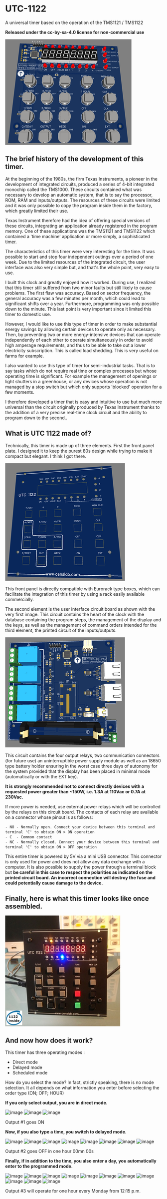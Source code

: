 # UTC-1122
A universal timer based on the operation of the TMS1121 / TMS1122

**Released under the cc-by-sa-4.0 license for non-commercial use**

![UTC1122 FRONTAL](/images/Front-3d.png)

## The brief history of the development of this timer.

At the beginning of the 1980s, the firm Texas Instruments, a pioneer in the development of integrated circuits, 
produced a series of 4-bit integrated monochip called the TMS1000. These circuits contained what was necessary 
to develop an automatic system, that is to say the processor, ROM, RAM and inputs/outputs. The resources of 
these circuits were limited and it was only possible to copy the program inside them in the factory, which 
greatly limited their use.

Texas Instrument therefore had the idea of ​​offering special versions of these circuits, integrating an application 
already registered in the program memory. One of these applications was the TMS1121 and TMS1122 which contained a 
'time machine' application or more simply, a sophisticated timer.

The characteristics of this timer were very interesting for the time. It was possible to start and stop four 
independent outings over a period of one week. Due to the limited resources of the integrated circuit, the user 
interface was also very simple but, and that's the whole point, very easy to use.

I built this clock and greatly enjoyed how it worked. During use, I realized that this timer still suffered from 
two minor faults but still likely to cause problems. The first flaw was accuracy. Based on sector frequency, 
the general accuracy was a few minutes per month, which could lead to significant shifts over a year. Furthermore, 
programming was only possible down to the minute. This last point is very important since it limited this timer 
to domestic use.

However, I would like to use this type of timer in order to make substantial energy savings by allowing certain 
devices to operate only as necessary. Then, by preventing two or more energy-intensive devices that can operate 
independently of each other to operate simultaneously in order to avoid high amperage requirements, and thus to 
be able to take out a lower electricity subscription. This is called load shedding. This is very useful on farms 
for example.

I also wanted to use this type of timer for semi-industrial tasks. That is to say tasks which do not require real 
time or complex processes but whose operating time is significant. For example the management of openings or light 
shutters in a greenhouse, or any devices whose operation is not managed by a stop switch but which only supports 
'blocked' operation for a few moments.

I therefore developed a timer that is easy and intuitive to use but much more universal than the circuit originally 
produced by Texas Instrument thanks to the addition of a very precise real-time clock circuit and the ability to 
program down to the second..

## What is UTC 1122 made of?

Technically, this timer is made up of three elements. 
First the front panel plate. I designed it to keep the purest 80s design while trying to make it compact but elegant. 
I think I got there.

![UTC1122 FRONTAL CASE](/images/Front-Case-3d.png)

This front panel is directly compatible with Eurorack type boxes, which can facilitate the integration of this timer
by using a rack easily available commercially.

The second element is the user interface circuit board as shown with the very first image. This circuit contains 
the heart of the clock with the database containing the program steps, the management of the display and the keys, 
as well as the management of command orders intended for the third element, the printed circuit of the inputs/outputs.

![UTC1122 IO](/images/IO-3d.png)

This circuit contains the four output relays, two communication connectors (for future use) an uninterruptible power 
supply module as well as an 18650 type battery holder ensuring in the worst case three days of autonomy for the system 
provided that the display has been placed in minimal mode (automatically or with the EXT key).

  **It is strongly recommended not to connect directly devices with a requested  power greater than ~150W, i.e. 1.3A at 
  110Vac or 0.7A at 230Vac.**

If more power is needed, use external power relays which will be controlled by the relays on this circuit board.
The contacts of each relay are available on a connector whose pinout is as follows:
```
- NO - Normally open. Connect your device between this terminal and terminal 'C' to obtain ON > ON operation 
- C  - Common contact
- NC - Normally closed. Connect your device between this terminal and terminal 'C' to obtain ON > OFF operation 
```

This entire timer is powered by 5V via a mini USB connector. This connector is only used for power and does not allow 
any data exchange with a computer. It is also possible to supply the power through a terminal block but **be careful 
in this case to respect the polarities as indicated on the printed circuit board. An incorrect connection will destroy 
the fuse and could potentially cause damage to the device.**

## Finally, here is what this timer looks like once assembled.

![UTC1122 ASSEMBLED](/images/UTC1122-Assembled.png)

## And now how does it work?

This timer has three operating modes :

 - Direct mode
 - Delayed mode
 - Scheduled mode

How do you select the mode? In fact, strictly speaking, there is no mode selection. It all depends on what 
information you enter before selecting the order type (ON; OFF; HOUR)

**If you only select output, you are in direct mode.**

![image](https://github.com/Censlab/UTC-1122/assets/155535689/8cff1920-ca9d-48a6-8c01-73eb0f601cba)
![image](https://github.com/Censlab/UTC-1122/assets/155535689/ddc2e703-ae76-40ea-9c32-56bc6be4d55c)
![image](https://github.com/Censlab/UTC-1122/assets/155535689/7e120e04-4983-408a-8d45-c449aa66dc3f)

Output #1 goes ON

**Now, if you also type a time, you switch to delayed mode.**

![image](https://github.com/Censlab/UTC-1122/assets/155535689/674be27d-9911-46e6-96ac-4ab449efa308)
![image](https://github.com/Censlab/UTC-1122/assets/155535689/ddc2e703-ae76-40ea-9c32-56bc6be4d55c)
![image](https://github.com/Censlab/UTC-1122/assets/155535689/8cff1920-ca9d-48a6-8c01-73eb0f601cba)
![image](https://github.com/Censlab/UTC-1122/assets/155535689/8075a76c-78f5-4c7e-b008-7ec9e8b8a47e)
![image](https://github.com/Censlab/UTC-1122/assets/155535689/8075a76c-78f5-4c7e-b008-7ec9e8b8a47e)
![image](https://github.com/Censlab/UTC-1122/assets/155535689/8075a76c-78f5-4c7e-b008-7ec9e8b8a47e)
![image](https://github.com/Censlab/UTC-1122/assets/155535689/8075a76c-78f5-4c7e-b008-7ec9e8b8a47e)
![image](https://github.com/Censlab/UTC-1122/assets/155535689/41ea9db0-98aa-4b7b-b24f-7e93899e9f11)

Output #2 goes OFF in one hour 00mn 00s

**Finally, if in addition to the time, you also enter a day, you automatically enter to the programmed mode.**

![image](https://github.com/Censlab/UTC-1122/assets/155535689/930a0b77-24d9-4340-837b-29d8d2f37c55)
![image](https://github.com/Censlab/UTC-1122/assets/155535689/ddc2e703-ae76-40ea-9c32-56bc6be4d55c)
![image](https://github.com/Censlab/UTC-1122/assets/155535689/674be27d-9911-46e6-96ac-4ab449efa308)
![image](https://github.com/Censlab/UTC-1122/assets/155535689/98bc49a9-2ce5-47e2-9de8-ee181f5be5f3)
![image](https://github.com/Censlab/UTC-1122/assets/155535689/8cff1920-ca9d-48a6-8c01-73eb0f601cba)
![image](https://github.com/Censlab/UTC-1122/assets/155535689/674be27d-9911-46e6-96ac-4ab449efa308)
![image](https://github.com/Censlab/UTC-1122/assets/155535689/8cff1920-ca9d-48a6-8c01-73eb0f601cba)
![image](https://github.com/Censlab/UTC-1122/assets/155535689/0d70a7df-07fc-422b-b2a9-5052abd28470)
![image](https://github.com/Censlab/UTC-1122/assets/155535689/8075a76c-78f5-4c7e-b008-7ec9e8b8a47e)
![image](https://github.com/Censlab/UTC-1122/assets/155535689/8075a76c-78f5-4c7e-b008-7ec9e8b8a47e)
![image](https://github.com/Censlab/UTC-1122/assets/155535689/339ce3be-a066-4c8c-af4e-7d8ac185dc9d)

Output #3 will operate for one hour every Monday from 12:15 p.m.

